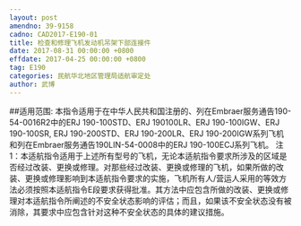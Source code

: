 ```yaml
---
layout: post
amendno: 39-9158
cadno: CAD2017-E190-01
title: 检查和修理飞机发动机吊架下部连接件
date: 2017-08-31 00:00:00 +0800
effdate: 2017-04-25 00:00:00 +0800
tag: E190
categories: 民航华北地区管理局适航审定处
author: 武博
---
```


##适用范围:
本指令适用于在中华人民共和国注册的、列在Embraer服务通告190-54-0016R2中的ERJ 190-100STD、ERJ 190100LR、ERJ 190-100IGW、ERJ 190-100SR, ERJ 190-200STD、ERJ 190-200LR、ERJ 190-200IGW系列飞机和列在Embraer服务通告190LIN-54-0008中的ERJ 190-100ECJ系列飞机。
注1：本适航指令适用于上述所有型号的飞机，无论本适航指令要求所涉及的区域是否经过改装、更换或修理。对那些经过改装、更换或修理的飞机，如果所做的改装、更换或修理影响到本适航指令要求的实施，飞机所有人/营运人采用的等效方法必须按照本适航指令E段要求获得批准。其方法中应包含所做的改装、更换或修理对本适航指令所阐述的不安全状态影响的评估；而且，如果该不安全状态没有被消除，其要求中应包含针对这种不安全状态的具体的建议措施。

